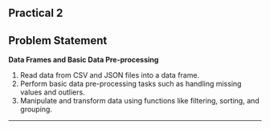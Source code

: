 ## Practical 2

## Problem Statement

**Data Frames and Basic Data Pre-processing**
1. Read data from CSV and JSON files into a data frame.
2. Perform basic data pre-processing tasks such as handling missing values and outliers.
3. Manipulate and transform data using functions like filtering, sorting, and grouping.

---
